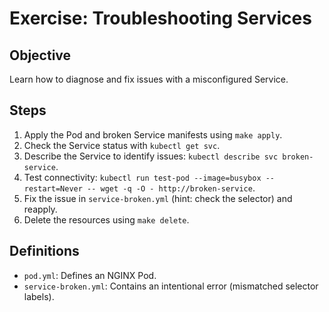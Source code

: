 # Exercise: Troubleshooting Services

## Objective
Learn how to diagnose and fix issues with a misconfigured Service.

## Steps
1. Apply the Pod and broken Service manifests using `make apply`.
2. Check the Service status with `kubectl get svc`.
3. Describe the Service to identify issues: `kubectl describe svc broken-service`.
4. Test connectivity: `kubectl run test-pod --image=busybox --restart=Never -- wget -q -O - http://broken-service`.
5. Fix the issue in `service-broken.yml` (hint: check the selector) and reapply.
6. Delete the resources using `make delete`.

## Definitions
- `pod.yml`: Defines an NGINX Pod.
- `service-broken.yml`: Contains an intentional error (mismatched selector labels).